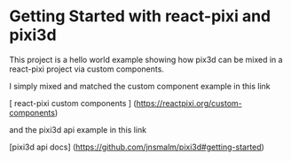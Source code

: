 # Getting Started with react-pixi and pixi3d

This project is a hello world example showing how pix3d can be mixed in a react-pixi project via custom components.

 I simply mixed and matched the custom component example in this link

[ react-pixi custom components ] (https://reactpixi.org/custom-components)

and the pixi3d api example in this link

[pixi3d api docs] (https://github.com/jnsmalm/pixi3d#getting-started)
